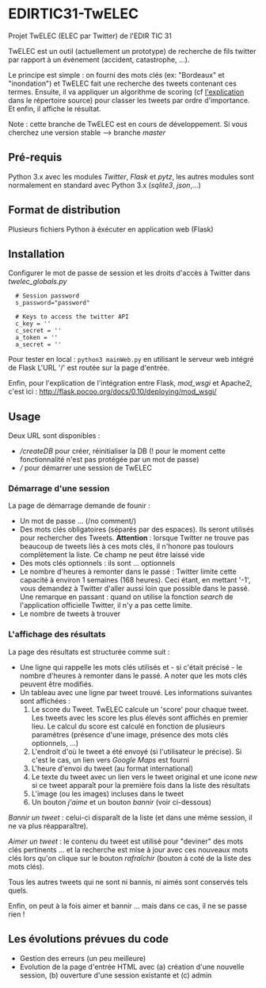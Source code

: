 # EDIRTIC31-TwELEC
Projet TwELEC (ELEC par Twitter) de l'EDIR TIC 31

TwELEC est un outil (actuellement un prototype) de recherche de fils twitter par rapport à un évènement (accident, catastrophe, ...).

Le principe est simple : on fourni des mots clés (ex: "Bordeaux" et "inondation") et TwELEC fait une recherche des tweets
contenant ces termes. Ensuite, il va appliquer un algorithme de scoring (cf [l'explication](./source/scoring.md) dans le répertoire source) pour classer les tweets par ordre d'importance. Et enfin, il affiche le résultat.

Note : cette branche de TwELEC est en cours de développement. Si vous cherchez une version stable --> branche *master*

## Pré-requis

Python 3.x avec les modules *Twitter*, *Flask* et *pytz*, les autres modules sont normalement en standard avec Python 3.x (*sqlite3*, *json*,...)

## Format de distribution

Plusieurs fichiers Python à éxécuter en application web (Flask)

## Installation


Configurer le mot de passe de session et les droits d'accès à Twitter dans *twelec_globals.py*

      # Session password
      s_password="password"

      # Keys to access the twitter API
      c_key = ''
      c_secret = ''
      a_token = ''
      a_secret = ''
    

Pour tester en local : <code>python3 mainWeb.py</code> en utilisant le serveur web intégré de Flask
L'URL '/' est routée sur la page d'entrée.

Enfin, pour l'explication de l'intégration entre Flask, *mod_wsgi* et Apache2, c'est ici : http://flask.pocoo.org/docs/0.10/deploying/mod_wsgi/

## Usage

Deux URL sont disponibles :
  * */createDB* pour créer, réinitialiser la DB (! pour le moment cette fonctionnalité n'est pas protégée par un mot de passe)
  * */* pour démarrer une session de TwELEC

### Démarrage d'une session

La page de démarrage demande de founir :
  * Un mot de passe ... (/no comment/)
  * Des mots clés obligatoires (séparés par des espaces). Ils seront utilisés pour rechercher des Tweets. **Attention** : lorsque Twitter ne trouve pas beaucoup de tweets liés à ces mots clés, il n'honore pas toulours complètement la liste. Ce champ ne peut être laissé vide
  * Des mots clés optionnels : ils sont ... optionnels 
  * Le nombre d'heures à remonter dans le passé : Twitter limite cette capacité à environ 1 semaines (168 heures). Ceci étant, en mettant '-1', vous demandez à Twitter d'aller aussi loin que possible dans le passé. Une remarque en passant : quand on utilise la fonction *search* de l'application officielle Twitter, il n'y a pas cette limite.
  * Le nombre de tweets à trouver

### L'affichage des résultats

La page des résultats est structurée comme suit :
  * Une ligne qui rappelle les mots clés utilisés et - si c'était précisé - le nombre d'heures à remonter dans le passé. A noter que les mots clés peuvent être modifiés. 
  * Un tableau avec une ligne par tweet trouvé. Les informations suivantes sont affichées :
    1. Le score du Tweet. TwELEC calcule un 'score' pour chaque tweet. Les tweets avec les score les plus élevés sont affichés en premier lieu. Le calcul du score est calculé en fonction de plusieurs paramètres (présence d'une image, présence des mots clés optionnels, ...)
    2. L'endroit d'où le tweet a été envoyé (si l'utilisateur le précise). Si c'est le cas, un lien vers *Google Maps* est fourni
    3. L'heure d'envoi du tweet (au format international)
    4. Le texte du tweet avec un lien vers le tweet original et une icone *new* si ce tweet apparaît pour la première fois dans la liste des résultats
    5. L'image (ou les images) incluses dans le tweet
    6. Un bouton *j'aime* et un bouton *bannir* (voir ci-dessous)

*Bannir un tweet* : celui-ci disparaît de la liste (et dans une même session, il ne va plus réapparaître).

*Aimer un tweet* : le contenu du tweet est utilisé pour "deviner" des mots clés pertinents ... et la recherche est mise à jour avec ces nouveaux mots clés lors qu'on clique sur le bouton *rafraîchir* (bouton à coté de la liste des mots clés). 

Tous les autres tweets qui ne sont ni bannis, ni aimés sont conservés tels quels. 

Enfin, on peut à la fois aimer et bannir ... mais dans ce cas, il ne se passe rien !


## Les évolutions prévues du code 


  * Gestion des erreurs (un peu meilleure)
  * Evolution de la page d'entrée HTML avec (a) création d'une nouvelle session, (b) ouverture d'une session existante et (c) admin
